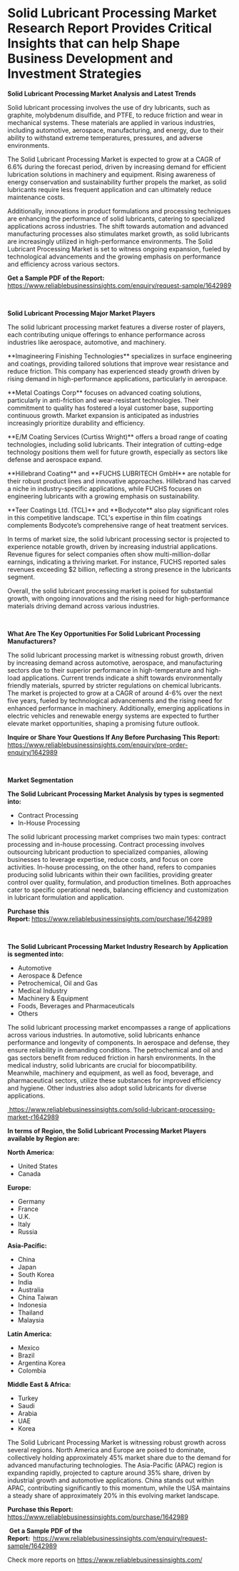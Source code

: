 <p><h1>Solid Lubricant Processing Market Research Report Provides Critical Insights that can help Shape Business Development and Investment Strategies</h1></p><p><strong>Solid Lubricant Processing Market Analysis and Latest Trends</strong></p>
<p><p>Solid lubricant processing involves the use of dry lubricants, such as graphite, molybdenum disulfide, and PTFE, to reduce friction and wear in mechanical systems. These materials are applied in various industries, including automotive, aerospace, manufacturing, and energy, due to their ability to withstand extreme temperatures, pressures, and adverse environments. </p><p>The Solid Lubricant Processing Market is expected to grow at a CAGR of 6.6% during the forecast period, driven by increasing demand for efficient lubrication solutions in machinery and equipment. Rising awareness of energy conservation and sustainability further propels the market, as solid lubricants require less frequent application and can ultimately reduce maintenance costs. </p><p>Additionally, innovations in product formulations and processing techniques are enhancing the performance of solid lubricants, catering to specialized applications across industries. The shift towards automation and advanced manufacturing processes also stimulates market growth, as solid lubricants are increasingly utilized in high-performance environments. The Solid Lubricant Processing Market is set to witness ongoing expansion, fueled by technological advancements and the growing emphasis on performance and efficiency across various sectors.</p></p>
<p><strong>Get a Sample PDF of the Report:&nbsp;</strong> <a href="https://www.reliablebusinessinsights.com/enquiry/request-sample/1642989?utm_campaign=1847&utm_medium=2&utm_source=Github&utm_content=ia&utm_term=12012025&utm_id=solid-lubricant-processing">https://www.reliablebusinessinsights.com/enquiry/request-sample/1642989</a></p>
<p>&nbsp;</p>
<p><strong>Solid Lubricant Processing Major Market Players</strong></p>
<p><p>The solid lubricant processing market features a diverse roster of players, each contributing unique offerings to enhance performance across industries like aerospace, automotive, and machinery.</p><p>**Imagineering Finishing Technologies** specializes in surface engineering and coatings, providing tailored solutions that improve wear resistance and reduce friction. This company has experienced steady growth driven by rising demand in high-performance applications, particularly in aerospace.</p><p>**Metal Coatings Corp** focuses on advanced coating solutions, particularly in anti-friction and wear-resistant technologies. Their commitment to quality has fostered a loyal customer base, supporting continuous growth. Market expansion is anticipated as industries increasingly prioritize durability and efficiency.</p><p>**E/M Coating Services (Curtiss Wright)** offers a broad range of coating technologies, including solid lubricants. Their integration of cutting-edge technology positions them well for future growth, especially as sectors like defense and aerospace expand.</p><p>**Hillebrand Coating** and **FUCHS LUBRITECH GmbH** are notable for their robust product lines and innovative approaches. Hillebrand has carved a niche in industry-specific applications, while FUCHS focuses on engineering lubricants with a growing emphasis on sustainability.</p><p>**Teer Coatings Ltd. (TCL)** and **Bodycote** also play significant roles in this competitive landscape. TCL's expertise in thin film coatings complements Bodycote’s comprehensive range of heat treatment services.</p><p>In terms of market size, the solid lubricant processing sector is projected to experience notable growth, driven by increasing industrial applications. Revenue figures for select companies often show multi-million-dollar earnings, indicating a thriving market. For instance, FUCHS reported sales revenues exceeding $2 billion, reflecting a strong presence in the lubricants segment.</p><p>Overall, the solid lubricant processing market is poised for substantial growth, with ongoing innovations and the rising need for high-performance materials driving demand across various industries.</p></p>
<p>&nbsp;</p>
<p><strong>What Are The Key Opportunities For Solid Lubricant Processing Manufacturers?</strong></p>
<p><p>The solid lubricant processing market is witnessing robust growth, driven by increasing demand across automotive, aerospace, and manufacturing sectors due to their superior performance in high-temperature and high-load applications. Current trends indicate a shift towards environmentally friendly materials, spurred by stricter regulations on chemical lubricants. The market is projected to grow at a CAGR of around 4-6% over the next five years, fueled by technological advancements and the rising need for enhanced performance in machinery. Additionally, emerging applications in electric vehicles and renewable energy systems are expected to further elevate market opportunities, shaping a promising future outlook.</p></p>
<p><strong>Inquire or Share Your Questions If Any Before Purchasing This Report:</strong> <a href="https://www.reliablebusinessinsights.com/enquiry/pre-order-enquiry/1642989?utm_campaign=1847&utm_medium=2&utm_source=Github&utm_content=ia&utm_term=12012025&utm_id=solid-lubricant-processing">https://www.reliablebusinessinsights.com/enquiry/pre-order-enquiry/1642989</a></p>
<p>&nbsp;</p>
<p><strong>Market Segmentation</strong></p>
<p><strong>The Solid Lubricant Processing Market Analysis by types is segmented into:</strong></p>
<p><ul><li>Contract Processing</li><li>In-House Processing</li></ul></p>
<p><p>The solid lubricant processing market comprises two main types: contract processing and in-house processing. Contract processing involves outsourcing lubricant production to specialized companies, allowing businesses to leverage expertise, reduce costs, and focus on core activities. In-house processing, on the other hand, refers to companies producing solid lubricants within their own facilities, providing greater control over quality, formulation, and production timelines. Both approaches cater to specific operational needs, balancing efficiency and customization in lubricant formulation and application.</p></p>
<p><strong>Purchase this Report:&nbsp;</strong><a href="https://www.reliablebusinessinsights.com/purchase/1642989?utm_campaign=1847&utm_medium=2&utm_source=Github&utm_content=ia&utm_term=12012025&utm_id=solid-lubricant-processing">https://www.reliablebusinessinsights.com/purchase/1642989</a></p>
<p>&nbsp;</p>
<p><strong>The Solid Lubricant Processing Market Industry Research by Application is segmented into:</strong></p>
<p><ul><li>Automotive</li><li>Aerospace & Defence</li><li>Petrochemical, Oil and Gas</li><li>Medical Industry</li><li>Machinery & Equipment</li><li>Foods, Beverages and Pharmaceuticals</li><li>Others</li></ul></p>
<p><p>The solid lubricant processing market encompasses a range of applications across various industries. In automotive, solid lubricants enhance performance and longevity of components. In aerospace and defense, they ensure reliability in demanding conditions. The petrochemical and oil and gas sectors benefit from reduced friction in harsh environments. In the medical industry, solid lubricants are crucial for biocompatibility. Meanwhile, machinery and equipment, as well as food, beverage, and pharmaceutical sectors, utilize these substances for improved efficiency and hygiene. Other industries also adopt solid lubricants for diverse applications.</p></p>
<p><a href="https://www.reliablebusinessinsights.com/solid-lubricant-processing-market-r1642989?utm_campaign=1847&utm_medium=2&utm_source=Github&utm_content=ia&utm_term=12012025&utm_id=solid-lubricant-processing">&nbsp;https://www.reliablebusinessinsights.com/solid-lubricant-processing-market-r1642989</a></p>
<p><strong>In terms of Region, the Solid Lubricant Processing Market Players available by Region are:</strong></p>
<p>
    <p> <strong> North America: </strong>
        <ul>
            <li>United States</li>
            <li>Canada</li>
        </ul>
        </p> 
    <p> <strong> Europe: </strong>
        <ul>
            <li>Germany</li>
            <li>France</li>
            <li>U.K.</li>
            <li>Italy</li>
            <li>Russia</li>
        </ul>
        </p> 
    <p> <strong> Asia-Pacific: </strong>
        <ul>
            <li>China</li>
            <li>Japan</li>
            <li>South Korea</li>
            <li>India</li>
            <li>Australia</li>
            <li>China Taiwan</li>
            <li>Indonesia</li>
            <li>Thailand</li>
            <li>Malaysia</li>
        </ul>
        </p> 
    <p> <strong> Latin America: </strong>
        <ul>
            <li>Mexico</li>
            <li>Brazil</li>
            <li>Argentina Korea</li>
            <li>Colombia</li>
        </ul>
        </p> 
    <p> <strong> Middle East & Africa: </strong>
        <ul>
            <li>Turkey</li>
            <li>Saudi</li>
            <li>Arabia</li>
            <li>UAE</li>
            <li>Korea</li>
        </ul>
    </p>
    </p>
<p><p>The Solid Lubricant Processing Market is witnessing robust growth across several regions. North America and Europe are poised to dominate, collectively holding approximately 45% market share due to the demand for advanced manufacturing technologies. The Asia-Pacific (APAC) region is expanding rapidly, projected to capture around 35% share, driven by industrial growth and automotive applications. China stands out within APAC, contributing significantly to this momentum, while the USA maintains a steady share of approximately 20% in this evolving market landscape.</p></p>
<p><strong>Purchase this Report: </strong><a href="https://www.reliablebusinessinsights.com/purchase/1642989?utm_campaign=1847&utm_medium=2&utm_source=Github&utm_content=ia&utm_term=12012025&utm_id=solid-lubricant-processing">https://www.reliablebusinessinsights.com/purchase/1642989</a></p>
<p>&nbsp;<strong>Get a Sample PDF of the Report:&nbsp;&nbsp;</strong><a href="https://www.reliablebusinessinsights.com/enquiry/request-sample/1642989?utm_campaign=1847&utm_medium=2&utm_source=Github&utm_content=ia&utm_term=12012025&utm_id=solid-lubricant-processing">https://www.reliablebusinessinsights.com/enquiry/request-sample/1642989</a></p>
<p><strong></strong></p>
<p>Check more reports on <a href="https://www.reliablebusinessinsights.com/?utm_campaign=1847&utm_medium=2&utm_source=Github&utm_content=ia&utm_term=12012025&utm_id=solid-lubricant-processing">https://www.reliablebusinessinsights.com/</a></p>
